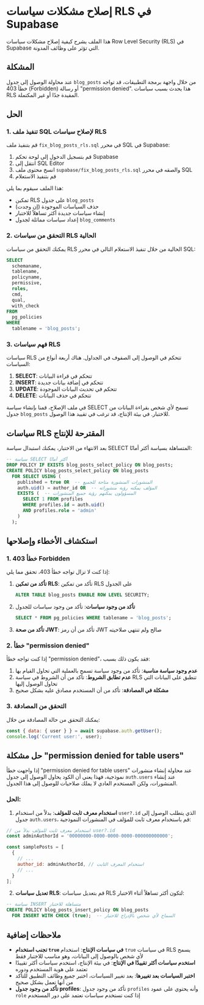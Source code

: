 # إصلاح مشكلات سياسات RLS في Supabase

هذا الملف يشرح كيفية إصلاح مشكلات سياسات Row Level Security (RLS) في Supabase التي تؤثر على وظائف المدونة.

## المشكلة

عند محاولة الوصول إلى جدول `blog_posts` من خلال واجهة برمجة التطبيقات، قد تواجه خطأ 403 (Forbidden) أو رسالة "permission denied". هذا يحدث بسبب سياسات RLS المقيدة جدًا أو غير المكتملة.

## الحل

### 1. تنفيذ ملف SQL لإصلاح سياسات RLS

قم بتنفيذ ملف `fix_blog_posts_rls.sql` في محرر SQL في Supabase:

1. قم بتسجيل الدخول إلى لوحة تحكم Supabase
2. انتقل إلى SQL Editor
3. انسخ محتوى ملف `supabase/fix_blog_posts_rls.sql` والصقه في محرر SQL
4. قم بتنفيذ الاستعلام

هذا الملف سيقوم بما يلي:
- تمكين RLS على جدول `blog_posts`
- حذف السياسات الموجودة (إن وجدت)
- إنشاء سياسات جديدة أكثر تساهلاً للاختبار
- إعداد سياسات مماثلة لجدول `blog_comments`

### 2. التحقق من سياسات RLS الحالية

يمكنك التحقق من سياسات RLS الحالية من خلال تنفيذ الاستعلام التالي في محرر SQL:

```sql
SELECT
  schemaname,
  tablename,
  policyname,
  permissive,
  roles,
  cmd,
  qual,
  with_check
FROM
  pg_policies
WHERE
  tablename = 'blog_posts';
```

### 3. فهم سياسات RLS

سياسات RLS تتحكم في الوصول إلى الصفوف في الجداول. هناك أربعة أنواع من السياسات:

1. **SELECT**: تتحكم في قراءة البيانات
2. **INSERT**: تتحكم في إضافة بيانات جديدة
3. **UPDATE**: تتحكم في تحديث البيانات الموجودة
4. **DELETE**: تتحكم في حذف البيانات

في ملف الإصلاح، قمنا بإنشاء سياسة SELECT تسمح لأي شخص بقراءة البيانات من جدول `blog_posts` للاختبار. في بيئة الإنتاج، قد ترغب في تقييد هذا الوصول.

## سياسات RLS المقترحة للإنتاج

بعد الانتهاء من الاختبار، يمكنك استبدال سياسة SELECT المتساهلة بسياسة أكثر أمانًا:

```sql
-- سياسة SELECT أكثر أمانًا
DROP POLICY IF EXISTS blog_posts_select_policy ON blog_posts;
CREATE POLICY blog_posts_select_policy ON blog_posts
  FOR SELECT USING (
    published = true OR  -- المنشورات المنشورة متاحة للجميع
    auth.uid() = author_id OR  -- المؤلف يمكنه رؤية منشوراته
    EXISTS (  -- المسؤولون يمكنهم رؤية جميع المنشورات
      SELECT 1 FROM profiles
      WHERE profiles.id = auth.uid()
      AND profiles.role = 'admin'
    )
  );
```

## استكشاف الأخطاء وإصلاحها

### 1. خطأ 403 Forbidden

إذا كنت لا تزال تواجه خطأ 403، تحقق مما يلي:

1. **تأكد من تمكين RLS**: تأكد من تمكين RLS على الجدول
   ```sql
   ALTER TABLE blog_posts ENABLE ROW LEVEL SECURITY;
   ```

2. **تأكد من وجود سياسات**: تأكد من وجود سياسات للجدول
   ```sql
   SELECT * FROM pg_policies WHERE tablename = 'blog_posts';
   ```

3. **تأكد من صحة JWT**: تأكد من أن رمز JWT صالح ولم تنتهي صلاحيته

### 2. خطأ "permission denied"

إذا كنت تواجه خطأ "permission denied"، فقد يكون ذلك بسبب:

1. **عدم وجود سياسة مناسبة**: تأكد من وجود سياسة تسمح بالعملية التي تحاول القيام بها
2. **عدم تطابق الشروط**: تأكد من أن الشروط في سياسة RLS تنطبق على البيانات التي تحاول الوصول إليها
3. **مشكلة في المصادقة**: تأكد من أن المستخدم مصادق عليه بشكل صحيح

### 3. التحقق من المصادقة

يمكنك التحقق من حالة المصادقة من خلال:

```javascript
const { data: { user } } = await supabase.auth.getUser();
console.log('Current user:', user);
```

## حل مشكلة "permission denied for table users"

إذا واجهت خطأ "permission denied for table users" عند محاولة إنشاء منشورات نموذجية، فهذا يعني أن الكود يحاول الوصول إلى جدول `auth.users` عند إنشاء المنشورات، ولكن المستخدم العادي لا يملك صلاحيات للوصول إلى هذا الجدول.

### الحل:

1. **استخدام معرف ثابت للمؤلف**: بدلاً من استخدام `user?.id` الذي يتطلب الوصول إلى جدول `auth.users`، قم باستخدام معرف ثابت للمؤلف في المنشورات النموذجية:

```javascript
// استخدام معرف ثابت للمؤلف بدلاً من user?.id
const adminAuthorId = '00000000-0000-0000-0000-000000000000';

const samplePosts = [
  {
    // ...
    author_id: adminAuthorId, // استخدام المعرف الثابت
    // ...
  }
];
```

2. **تعديل سياسات RLS**: قم بتعديل سياسات RLS لتكون أكثر تساهلاً أثناء الاختبار:

```sql
-- سياسة INSERT متساهلة للاختبار
CREATE POLICY blog_posts_insert_policy ON blog_posts
  FOR INSERT WITH CHECK (true);  -- السماح لأي شخص بالإدراج للاختبار
```

## ملاحظات إضافية

- **تجنب استخدام `true` في سياسات الإنتاج**: استخدام `true` في سياسات RLS يسمح لأي شخص بالوصول إلى البيانات، وهو مناسب للاختبار فقط
- **استخدم سياسات أكثر تقييدًا في الإنتاج**: في بيئة الإنتاج، استخدم سياسات أكثر تقييدًا تعتمد على هوية المستخدم ودوره
- **اختبر السياسات بعد تغييرها**: بعد تغيير السياسات، اختبر جميع وظائف التطبيق للتأكد من أنها تعمل بشكل صحيح
- **تأكد من وجود جدول profiles**: تأكد من وجود جدول `profiles` وأنه يحتوي على عمود `role` إذا كنت تستخدم سياسات تعتمد على دور المستخدم
